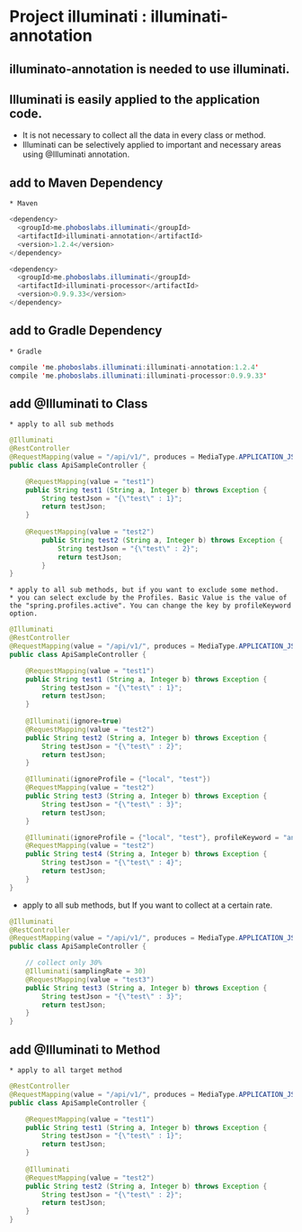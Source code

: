 # Project illuminati : illuminati-annotation


## illuminato-annotation is needed to use illuminati.

## Illuminati is easily applied to the application code.
 * It is not necessary to collect all the data in every class or method.
 * Illuminati can be selectively applied to important and necessary areas using @Illuminati annotation.

## add to Maven Dependency
    * Maven
    
```java
<dependency>
  <groupId>me.phoboslabs.illuminati</groupId>
  <artifactId>illuminati-annotation</artifactId>
  <version>1.2.4</version>
</dependency>

<dependency>
  <groupId>me.phoboslabs.illuminati</groupId>
  <artifactId>illuminati-processor</artifactId>
  <version>0.9.9.33</version>
</dependency>
```

## add to Gradle Dependency
    * Gradle
    
```java
compile 'me.phoboslabs.illuminati:illuminati-annotation:1.2.4'
compile 'me.phoboslabs.illuminati:illuminati-processor:0.9.9.33'
```

## add @Illuminati to Class
    * apply to all sub methods
    
```java
@Illuminati
@RestController
@RequestMapping(value = "/api/v1/", produces = MediaType.APPLICATION_JSON_VALUE)
public class ApiSampleController {

    @RequestMapping(value = "test1")
    public String test1 (String a, Integer b) throws Exception {
        String testJson = "{\"test\" : 1}";
        return testJson;
    }
    
    @RequestMapping(value = "test2")
        public String test2 (String a, Integer b) throws Exception {
            String testJson = "{\"test\" : 2}";
            return testJson;
        }
}
```
    * apply to all sub methods, but if you want to exclude some method.
    * you can select exclude by the Profiles. Basic Value is the value of the "spring.profiles.active". You can change the key by profileKeyword option. 

```java
@Illuminati
@RestController
@RequestMapping(value = "/api/v1/", produces = MediaType.APPLICATION_JSON_VALUE)
public class ApiSampleController {

    @RequestMapping(value = "test1")
    public String test1 (String a, Integer b) throws Exception {
        String testJson = "{\"test\" : 1}";
        return testJson;
    }
    
    @Illuminati(ignore=true)
    @RequestMapping(value = "test2")
    public String test2 (String a, Integer b) throws Exception {
        String testJson = "{\"test\" : 2}";
        return testJson;
    }

    @Illuminati(ignoreProfile = {"local", "test"})
    @RequestMapping(value = "test2")
    public String test3 (String a, Integer b) throws Exception {
        String testJson = "{\"test\" : 3}";
        return testJson;
    }

    @Illuminati(ignoreProfile = {"local", "test"}, profileKeyword = "another.profiles")
    @RequestMapping(value = "test2")
    public String test4 (String a, Integer b) throws Exception {
        String testJson = "{\"test\" : 4}";
        return testJson;
    }
}
``` 

   * apply to all sub methods, but If you want to collect at a certain rate.
```java
@Illuminati
@RestController
@RequestMapping(value = "/api/v1/", produces = MediaType.APPLICATION_JSON_VALUE)
public class ApiSampleController {

    // collect only 30%
    @Illuminati(samplingRate = 30)
    @RequestMapping(value = "test3")
    public String test3 (String a, Integer b) throws Exception {
        String testJson = "{\"test\" : 3}";
        return testJson;
    }
}
``` 

## add @Illuminati to Method
    * apply to all target method
    
```java
@RestController
@RequestMapping(value = "/api/v1/", produces = MediaType.APPLICATION_JSON_VALUE)
public class ApiSampleController {

    @RequestMapping(value = "test1")
    public String test1 (String a, Integer b) throws Exception {
        String testJson = "{\"test\" : 1}";
        return testJson;
    }
    
    @Illuminati
    @RequestMapping(value = "test2")
    public String test2 (String a, Integer b) throws Exception {
        String testJson = "{\"test\" : 2}";
        return testJson;
    }
}
```